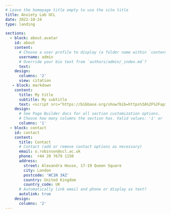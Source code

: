 ```yaml
---
# Leave the homepage title empty to use the site title
title: Anxiety Lab UCL
date: 2022-10-24
type: landing

sections:
  - block: about.avatar
    id: about
    content:
      # Choose a user profile to display (a folder name within `content/authors/`)
      username: admin
      # Override your bio text from `authors/admin/_index.md`?
      text:
    design:
      columns: '2'
      view: citation
   - block: markdown
    content:
      title: My title
      subtitle: My subtitle
      text: <script src="https://bibbase.org/show?bib=https%3A%2F%2Fapi.zotero.org%2Fusers%2F1753149%2Fcollections%2FX3IPWAYK%2Fitems%3Fkey%3D0BxWD6meQr8WlNbt8iv1DKBh%26format%3Dbibtex%26limit%3D100&jsonp=1"></script>
    design:
      # See Page Builder docs for all section customization options.
      # Choose how many columns the section has. Valid values: '1' or '2'.
      columns: '1'
  - block: contact
    id: contact
    content:
      title: Contact
      # Contact (add or remove contact options as necessary)
      email: o.robinson@ucl.ac.uk
      phone:  +44 20 7679 1150
      address:
        street: Alexandra House, 17-19 Queen Square
        city: London
        postcode: 'WC1N 3AZ'
        country: United Kingdom
        country_code: UK
      # Automatically link email and phone or display as text?
      autolink: true
    design:
      columns: '2'
---
```


